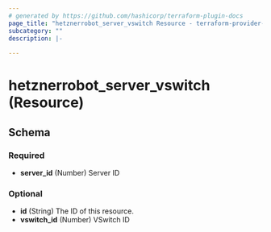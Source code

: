 ```yaml
---
# generated by https://github.com/hashicorp/terraform-plugin-docs
page_title: "hetznerrobot_server_vswitch Resource - terraform-provider-hetznerrobot"
subcategory: ""
description: |-
  
---
```


# hetznerrobot_server_vswitch (Resource)





<!-- schema generated by tfplugindocs -->
## Schema

### Required

- **server_id** (Number) Server ID

### Optional

- **id** (String) The ID of this resource.
- **vswitch_id** (Number) VSwitch ID


